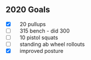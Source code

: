 ## 2020 Goals

 - [x]  20 pullups
 - [ ]  315 bench - did 300
 - [ ]  10 pistol squats
 - [ ]  standing ab wheel rollouts
 - [x]  improved posture
